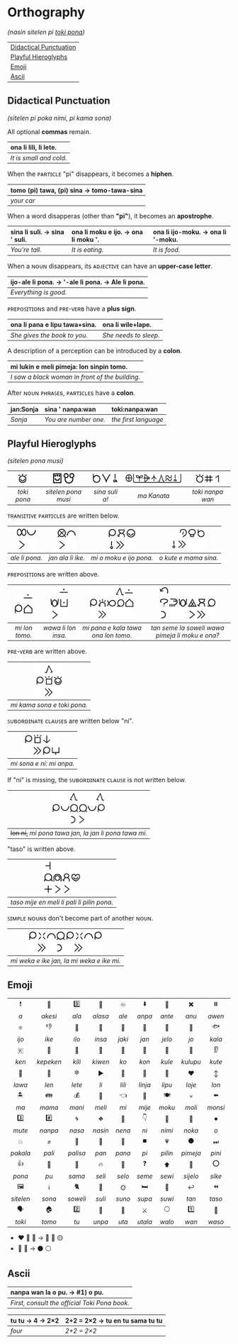 # Orthography
*(nasin sitelen pi [toki pona](README.md))*

| |
|:-|
| [Didactical Punctuation](#didactical-punctuation) |
| [Playful Hieroglyphs](#playful-hieroglyphs) |
| [Emoji](#emoji) |
| [Ascii](#ascii) |

## Didactical Punctuation
*(sitelen pi poka nimi, pi kama sona)*

All optional **commas** remain.

| ona li lili, li lete. |
|:-|
| *It is small and cold.* |

When the ᴘᴀʀᴛɪᴄʟᴇ "pi" disappears, it becomes a **hiphen**.

| tomo (pi) tawa, (pi) sina → tomo-tawa-sina |
|:-|
| *your car* |

When a word disapperas (other than **"pi"**), it becomes an **apostrophe**.

| sina li suli. → sina ' suli. | ona li moku e ijo. → ona li moku '. | ona li ijo-moku. → ona li '-moku. |
|:-|:-|:-|
| *You're tall.* | *It is eating.* | *It is food.* |

When a ɴᴏᴜɴ disappears, its ᴀᴅᴊᴇᴄᴛɪᴠᴇ can have an **upper-case letter**.

| ijo-ale li pona. → '-ale li pona. → Ale li pona. |
|:-|
| *Everything is good.* |

ᴘʀᴇᴘᴏꜱɪᴛɪᴏɴs and ᴘʀᴇ-ᴠᴇʀʙ have a **plus sign**.

| ona li pana e lipu tawa+sina. | ona li wile+lape. |
|:-|:-|
| *She gives the book to you.* | *She needs to sleep.* |

A description of a perception can be introduced by a **colon**.

| mi lukin e meli pimeja: lon sinpin tomo. |
|:-|
| *I saw a black woman in front of the building.* |

After ɴᴏᴜɴ ᴘʜʀᴀꜱᴇs, ᴘᴀʀᴛɪᴄʟᴇs have a **colon**.

| jan:Sonja | sina ' nanpa:wan | toki:nanpa:wan |
|:-|:-|:-|
| *Sonja* | *You are number one.* | *the first language* |

## Playful Hieroglyphs
*(sitelen pona musi)*

| <img src="sitelen/pona/toki-pona.png" height="25"> |  <img src="sitelen/pona/sitelen-pona-musi.png" height="25"> | <img src="sitelen/pona/sina-suli-a.png" height="25"> | <img src="sitelen/pona/ma-kanata.png" height="25"> | <img src="sitelen/pona/toki-nanpa-wan.png" height="25"> |
|:--:|:--:|:--:|:--:|:--:|
| *toki pona* | *sitelen pona musi* | *sina suli a!* | *ma Kanata* | *toki nanpa wan* |

ᴛʀᴀɴꜱɪᴛɪᴠᴇ ᴘᴀʀᴛɪᴄʟᴇs are written below.

| <img src="sitelen/pona/ale-li-pona.png" height="50"> | <img src="sitelen/pona/jan-ala-li-ike.png" height="50"> | <img src="sitelen/pona/mi-o-moku-e-ijo-pona.png" height="50"> | <img src="sitelen/pona/o-kute-e-mama-sina.png" height="50"> |
|:--:|:--:|:--:|:--:|
| *ale li pona.* | *jan ala li ike.* | *mi o moku e ijo pona.* | *o kute e mama sina.* |

ᴘʀᴇᴘᴏꜱɪᴛɪᴏɴs are written above.

| <img src="sitelen/pona/mi-lon-tomo.png" height="50"> | <img src="sitelen/pona/wawa-li-lon-insa.png" height="75"> | <img src="sitelen/pona/mi-pana-e-kala-tawa-ona-lon-tomo.png" height="75"> | <img src="sitelen/pona/tan-seme-la-soweli-wawa-pimeja-li-moku-e-ona.png" height="75"> |
|:--:|:--:|:--:|:--:| 
| *mi lon tomo.* | *wawa li lon insa.* | *mi pana e kala tawa ona lon tomo.* | *tan seme la soweli wawa pimeja li moku e ona?* |

ᴘʀᴇ-ᴠᴇʀʙ are written above.

| <img src="sitelen/pona/mi-kama-sona-e-toki-pona.png" height="75"> |
|:--:| 
| *mi kama sona e toki pona.* |

ꜱᴜʙᴏʀᴅɪɴᴀᴛᴇ ᴄʟᴀᴜꜱᴇs are written below "ni".

| <img src="sitelen/pona/mi-sona-e-ni-mi-anpa.png" height="50"> |
|:--:| 
| *mi sona e ni: mi anpa.* |

If "ni" is missing, the ꜱᴜʙᴏʀᴅɪɴᴀᴛᴇ ᴄʟᴀᴜꜱᴇ is not written below.

| <img src="sitelen/pona/mi-pona-tawa-jan-la-jan-li-pona-tawa-mi.png" height="75"> |
|:--:| 
| ~~lon ni,~~ *mi pona tawa jan, la jan li pona tawa mi.* |

"taso" is written above.

| <img src="sitelen/pona/taso-mije-en-meli-li-pali-li-pilin-pona.png" height="75"> |
|:--:| 
| *taso mije en meli li pali li pilin pona.* |

ꜱɪᴍᴘʟᴇ ɴᴏᴜɴs don't become part of another ɴᴏᴜɴ.

| <img src="sitelen/pona/mi-weka-e-ike-jan-la-mi-weka-e-ike-mi.png" height="50"> |
|:--:| 
| *mi weka e ike jan, la mi weka e ike mi.* |

## Emoji

| | | | | | | | | | | | |
|:-:|:-:|:-:|:-:|:-:|:-:|:-:|:-:|:-:|:-:|:-:|:-:|
| ❗ | 🐊 | 0️⃣  | 🏹 | ♾ | ⬇️ | 🔀 | ✖️ | ⏸️ | ⏩ | ➕ | 🛒 |
| *a* | *akesi* | *ala* | *alasa* | *ale* | *anpa* | *ante* | *anu* | *awen* | *e* | *en* | *esun* |
| ⚛️ | 👎 | 🔨 | 🎯  | 💩 | 👤 | 💛️ | 👜 | 🐟 | 🔉 | ⏮️ | 🌱 |
| *ijo* | *ike* | *ilo* | *insa* | *jaki* | *jan* | *jelo* | *jo* | *kala* | *kalama* | *kama* | *kasi* |
| 🇰 | 🔧 | 🍏 | 💎 | 🧹 | 💨 | 🌈 | 👥 | 👂 | ◀️ | 😴 | 💙 |
| *ken* | *kepeken* | *kili* | *kiwen* | *ko* | *kon* | *kule* | *kulupu* | *kute* | *la* | *lape* | *laso* |
| 🗿 | 👗 | ❄️ | ▶️ | 👶 | 🧵 | 📄 | ❤️ | ↕️ | 🖐️ | 👁️ | 🕳️ |
| *lawa* | *len* | *lete* | *li* | *lili* | *linja* | *lipu* | *loje* | *lon* | *luka* | *lukin* | *lupa* |
| 🏝 | 👪 | 💰 | 👩 | 👈 | 👨 | 🍽 | 💀 | ⬅️ | 😹 | 🌜 | 🃏 |
| *ma* | *mama* | *mani* | *meli* | *mi* | *mije* | *moku* | *moli* | *monsi* | *mu* | *mun* | *musi* |
| 3️⃣ | #️⃣ | 🌀 | ⛖ | 🗻 | 👇 | 💬 | 🦶 | ⏺ | 💕️ | 👆 | 🔓 |
| *mute* | *nanpa* | *nasa* | *nasin* | *nena* | *ni* | *nimi* | *noka* | *o* | *olin* | *ona* | *open* |
| 💥 | ✊ | 📏 | 🍞 | 🎁 | ⏹️ | 💗 | ⚫ | ⏭ | 🦟 | ↔️ | 📦 |
| *pakala* | *pali* | *palisa* | *pan* | *pana* | *pi* | *pilin* | *pimeja* | *pini* | *pipi* | *poka* | *poki* |
| 👍 | 📖 | 🔁 | 🔥 | 🔲 | ❓ | ⬆️ | 🏃 | ⭕ | 🌟 | 👉 | ➡️ |
| *pona* | *pu* | *sama* | *seli* | *selo* | *seme* | *sewi* | *sijelo* | *sike* | *sin* | *sina* | *sinpin* |
| 🖼 | ℹ️ | 🐈 | 🧓 | 🌞️ | 🛏 | 🍭 | ↩️ | ⏪ | ↪️ | 💧 | 🕒 |
| *sitelen* | *sona* | *soweli* | *suli* | *suno* | *supa* | *suwi* | *tan* | *taso* | *tawa* | *telo* | *tenpo* |
| 🗣 | 🏠 | 2️⃣ | 💏 | 👄 | ⚔️ | ⚪ | 1️⃣ | 🐤 | ⚡ | ➖ | 🇼 |
| *toki* | *tomo* | *tu* | *unpa* | *uta* | *utala* | *walo* | *wan* | *waso* | *wawa* | *weka* | *wile* |

* ❤️ 💙 💛 → 🔴 🔵 🟡
* 🖤 🤍 → ⚫ ⚪

## Ascii

| nanpa wan la o pu. → #1) o pu. |
|:-|
| *First, consult the official Toki Pona book.* |

| tu tu → 4 → 2×2 | 2+2 = 2×2 → tu en tu sama tu tu |
|:-|:-|
| *four* | *2+2 = 2×2* |

